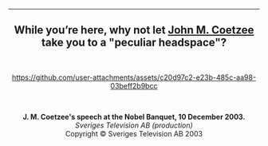 <div align="center">

<hr>

## While you’re here, why not let [John M. Coetzee](https://www.nobelprize.org/prizes/literature/2003/summary/) take you to a "peculiar headspace"?

<br>

https://github.com/user-attachments/assets/c20d97c2-e23b-485c-aa98-03beff2b9bcc

<br>

**J. M. Coetzee's speech at the Nobel Banquet, 10 December 2003.**  
*Sveriges Television AB (production)*  
Copyright © Sveriges Television AB 2003

</div>

